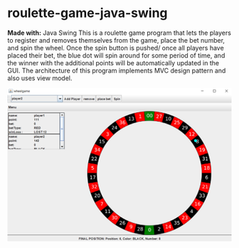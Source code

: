 # roulette-game-java-swing

**Made with:** Java Swing
This is a roulette game program that lets the players to register and removes themselves from the game, place the bet number, and spin the wheel. Once the spin button is pushed/ once all players have placed their bet, the blue dot will spin around for some period of time, and the winner with the additional points will be automatically updated in the GUI. The architecture of this program implements MVC design pattern and also uses view model.

<img src="https://github.com/sefirakarina/challenges-chapter-11/blob/master/roulette-game.png" width="700">

